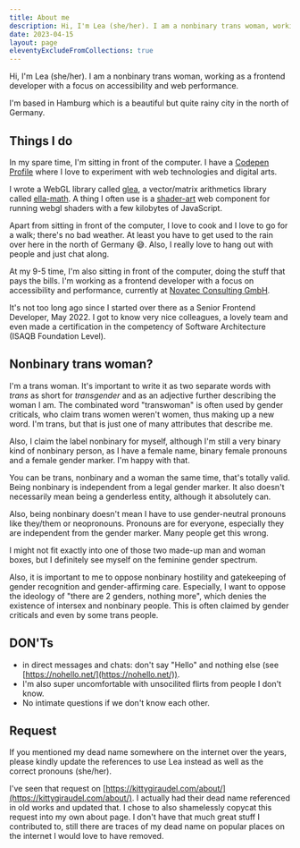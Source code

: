 ```yaml
---
title: About me
description: Hi, I'm Lea (she/her). I am a nonbinary trans woman, working as a frontend developer with a focus on accessibility and web performance.
date: 2023-04-15
layout: page
eleventyExcludeFromCollections: true
---
```

Hi, I'm Lea (she/her). I am a nonbinary trans woman, working as a frontend developer with a focus on accessibility and web performance.

I'm based in Hamburg which is a beautiful but quite rainy city in the north of Germany.

## Things I do

In my spare time, I'm sitting in front of the computer. I have a [Codepen Profile](https://codepen.io/learosema/) where I love to experiment with web technologies and digital arts.

I wrote a WebGL library called [glea](https://github.com/learosema/glea), a vector/matrix arithmetics library called [ella-math](https://github.com/learosema/ella-math). A thing I often use is a [shader-art](https://github.com/shader-art/) web component for running webgl shaders with a few kilobytes of JavaScript. 

Apart from sitting in front of the computer, I love to cook and I love to go for a walk; there's no bad weather. At least you have to get used to the rain over here in the north of Germany 😅. Also, I really love to hang out with people and just chat along.

At my 9-5 time, I'm also sitting in front of the computer, doing the stuff that pays the bills. I'm working as a frontend developer with a focus on accessibility and performance, currently at [Novatec Consulting GmbH](https://novatec-gmbh.de).

It's not too long ago since I started over there as a Senior Frontend Developer, May 2022. I got to know very nice colleagues, a lovely team and even made a certification in the competency of Software Architecture (ISAQB Foundation Level).

## Nonbinary trans woman?

I'm a trans woman. It's important to write it as two separate words with _trans_ as short for _transgender_ and as an adjective further describing the woman I am. The combinated word "transwoman" is often used by gender criticals, who claim trans women weren't women, thus making up a new word. I'm trans, but that is just one of many attributes that describe me. 

Also, I claim the label nonbinary for myself, although I'm still a very binary kind of nonbinary person, as I have a female name, binary female pronouns and a female gender marker. I'm happy with that. 

You can be trans, nonbinary and a woman the same time, that's totally valid. Being nonbinary is independent from a legal gender marker. It also doesn't necessarily mean being a genderless entity, although it absolutely can. 

Also, being nonbinary doesn't mean I have to use gender-neutral pronouns like they/them or neopronouns. Pronouns are for everyone, especially they are independent from the gender marker. Many people get this wrong.

I might not fit exactly into one of those two made-up man and woman boxes, but I definitely see myself on the feminine gender spectrum. 

Also, it is important to me to oppose nonbinary hostility and gatekeeping of gender recognition and gender-affirming care. Especially, I want to oppose the ideology of "there are 2 genders, nothing more", which denies the existence of intersex and nonbinary people. This is often claimed by gender criticals and even by some trans people.

## DON'Ts

- in direct messages and chats: don't say "Hello" and nothing else (see [https://nohello.net/](https://nohello.net/)).
- I'm also super uncomfortable with unsocilited flirts from people I don't know.
- No intimate questions if we don't know each other.

## Request

If you mentioned my dead name somewhere on the internet over the years, please kindly update the references to use Lea instead as well as the correct pronouns (she/her).

I've seen that request on [https://kittygiraudel.com/about/](https://kittygiraudel.com/about/). I actually had their dead name referenced in old works and updated that. I chose to also shamelessly copycat this request into my own about page. I don't have that much great stuff I contributed to, still there are traces of my dead name on popular places on the internet I would love to have removed.
